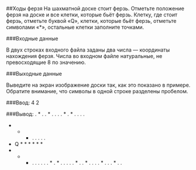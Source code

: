 ##Ходы ферзя
На шахматной доске стоит ферзь. Отметьте положение ферзя на доске и все клетки, которые бьёт ферзь. Клетку, где стоит ферзь, отметьте буквой «Q», клетки, которые бьёт ферзь, отметьте символами «*», остальные клетки заполните точками.

###Входные данные

В двух строках входного файла заданы два числа — координаты нахождения ферзя. Числа во входном файле натуральные, не превосходящие 8 по значению.

###Выходные данные

Выведите на экран изображение доски так, как это показано в примере. Обратите внимание, что символы в одной строке разделены пробелом.

###Ввод:
4
2

###Вывод:
. * . . * . . . 
. * . * . . . . 
* * * . . . . . 
* Q * * * * * * 
* * * . . . . . 
. * . * . . . . 
. * . . * . . . 
. * . . . * . . 

